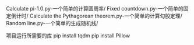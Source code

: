 Calculate pi-1.0.py-一个简单的计算圆周率/
Fixed countdown.py-一个简单的固定倒计时/
Calculate the Pythagorean theorem.py-一个简单的计算勾股定理/
Random line.py-一个简单的生成随机线/

项目运行所需要的库
pip install tqdm
pip install Pillow
